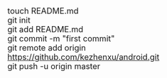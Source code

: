<span style="font-size:18px;">touch README.md  
git init  
git add README.md  
git commit -m "first commit"  
git remote add origin https://github.com/kezhenxu/android.git  
git push -u origin master</span>
